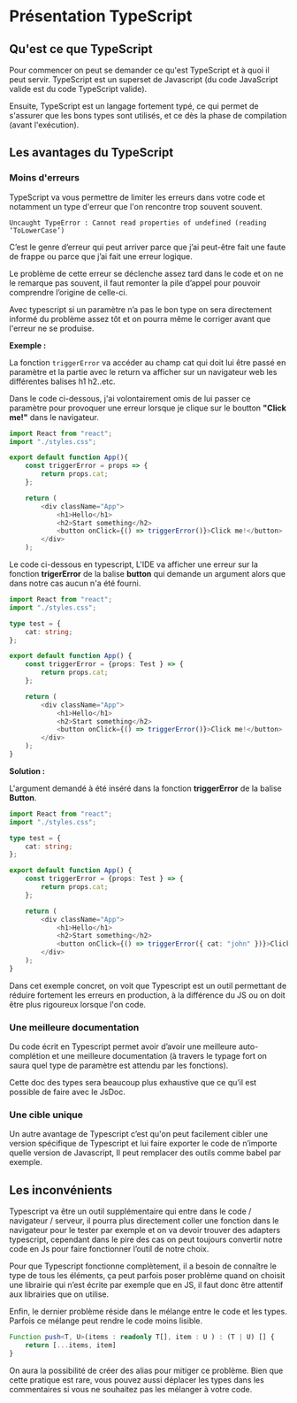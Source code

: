 # Présentation TypeScript

## Qu'est ce que TypeScript

Pour commencer on peut se demander ce qu'est TypeScript et à quoi il peut servir.
TypeScript est un superset de Javascript (du code JavaScript valide est du code TypeScript valide).

Ensuite, TypeScript est un langage fortement typé, ce qui permet de s'assurer que les bons types sont utilisés, et ce dès la phase de compilation (avant l'exécution).

## Les avantages du TypeScript

### Moins d'erreurs

TypeScript va vous permettre de limiter les erreurs dans votre code et notamment un type d'erreur que l'on rencontre trop souvent souvent.

`Uncaught TypeError : Cannot read properties of undefined (reading ‘ToLowerCase’)`

C’est le genre d’erreur qui peut arriver parce que j’ai peut-être fait une faute de frappe ou parce que j’ai fait une erreur logique.

Le problème de cette erreur se déclenche assez tard dans le code et on ne le remarque pas souvent, il faut remonter la pile d’appel pour pouvoir comprendre l’origine de celle-ci.

Avec typescript si un paramètre n’a pas le bon type on sera directement informé du problème assez tôt et on pourra même le corriger avant que l'erreur ne se produise.

**Exemple :**

La fonction `triggerError` va accéder au champ cat qui doit lui être passé en paramètre et la partie avec le return va afficher sur un navigateur web les différentes balises h1 h2..etc.

Dans le code ci-dessous, j'ai volontairement omis de lui passer ce paramètre pour provoquer une erreur lorsque je clique sur le boutton **"Click me!"** dans le navigateur.

```javascript
import React from "react";
import "./styles.css";

export default function App(){
    const triggerError = props => {
        return props.cat;
    };

    return (
        <div className="App">
            <h1>Hello</h1>
            <h2>Start something</h2>
            <button onClick={() => triggerError()}>Click me!</button>
        </div>
    );
```

Le code ci-dessous en typescript, L'IDE va afficher une erreur sur la fonction **trigerError** de la balise **button** qui demande un argument alors que dans notre cas aucun n'a été fourni.

```typescript
import React from "react";
import "./styles.css";

type test = {
    cat: string;
};

export default function App() {
    const triggerError = {props: Test } => {
        return props.cat;
    };

    return (
        <div className="App">
            <h1>Hello</h1>
            <h2>Start something</h2>
            <button onClick={() => triggerError()}>Click me!</button>
        </div> 
    );
}
```

**Solution :**

L'argument demandé à été inséré dans la fonction **triggerError** de la balise **Button**.

```typescript
import React from "react";
import "./styles.css";

type test = {
    cat: string;
};

export default function App() {
    const triggerError = {props: Test } => {
        return props.cat;
    };

    return (
        <div className="App">
            <h1>Hello</h1>
            <h2>Start something</h2>
            <button onClick={() => triggerError({ cat: "john" })}>Click me!</button>
        </div> 
    );
}
```

Dans cet exemple concret, on voit que Typescript est un outil permettant de réduire fortement les erreurs en production, à la différence du JS ou on doit être plus rigoureux lorsque l'on code.

### Une meilleure documentation

Du code écrit en Typescript permet avoir d’avoir une meilleure auto-complétion et une meilleure documentation (à travers le typage fort on saura quel type de paramètre est attendu par les fonctions).

Cette doc des types sera beaucoup plus exhaustive que ce qu’il est possible de faire avec le JsDoc.

### Une cible unique

Un autre avantage de Typescript c’est qu'on peut facilement cibler une version spécifique de Typescript et lui faire exporter le code de n’importe quelle version de Javascript, Il peut remplacer des outils comme babel par exemple.

## Les inconvénients

Typescript va être un outil supplémentaire qui entre dans le code / navigateur / serveur, il pourra plus directement coller une fonction dans le navigateur pour le tester par exemple et on va devoir trouver des adapters typescript, cependant dans le pire des cas on peut toujours convertir notre code en Js pour faire fonctionner l’outil de notre choix.

Pour que Typescript fonctionne complètement, il a besoin de connaître le type de tous les éléments, ça peut parfois poser problème quand on choisit une librairie qui n’est écrite par exemple que en JS, il faut donc être attentif aux librairies que on utilise.

Enfin, le dernier problème réside dans le mélange entre le code et les types. Parfois ce mélange peut rendre le code moins lisible.

```typescript
Function push<T, U>(items : readonly T[], item : U ) : (T | U) [] {
    return [...items, item]
}
```

On aura la possibilité de créer des alias pour mitiger ce problème. Bien que cette pratique est rare, vous pouvez aussi déplacer les types dans les commentaires si vous ne souhaitez pas les mélanger à votre code.
